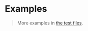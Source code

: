 # Examples

> More examples in [the test files](https://github.com/codec-bytes/base32/tree/main/test/src).
